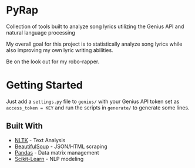 # PyRap

Collection of tools built to analyze song lyrics utilizing the Genius API and natural language processing

My overall goal for this project is to statistically analyze song lyrics while also improving my own lyric writing abilities.

Be on the look out for my robo-rapper.

# Getting Started

Just add a `settings.py` file to `genius/` with your Genius API token set as `access_token = KEY` and run the scripts in `generate/` to generate some lines.

## Built With

* [NLTK](http://www.nltk.org/) - Text Analysis
* [BeautifulSoup](https://www.crummy.com/software/BeautifulSoup/) - JSON/HTML scraping
* [Pandas](http://pandas.pydata.org/) - Data matrix management
* [Scikit-Learn](http://scikit-learn.org/stable/) - NLP modeling
